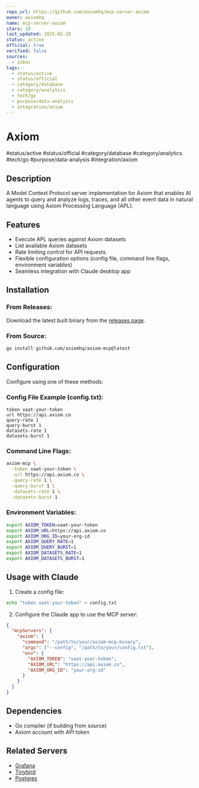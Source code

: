 ```yaml
---
repo_url: https://github.com/axiomhq/mcp-server-axiom
owner: axiomhq
name: mcp-server-axiom
stars: 10
last_updated: 2025-02-20
status: active
official: true
verified: false
sources:
  - inbox
tags:
  - status/active
  - status/official
  - category/database
  - category/analytics
  - tech/go
  - purpose/data-analysis
  - integration/axiom
---
```


# Axiom

#status/active #status/official #category/database #category/analytics #tech/go #purpose/data-analysis #integration/axiom

## Description

A Model Context Protocol server implementation for Axiom that enables AI agents to query and analyze logs, traces, and all other event data in natural language using Axiom Processing Language (APL).

## Features

- Execute APL queries against Axiom datasets
- List available Axiom datasets
- Rate limiting control for API requests
- Flexible configuration options (config file, command line flags, environment variables)
- Seamless integration with Claude desktop app

## Installation

### From Releases:

Download the latest built binary from the [releases page](https://github.com/axiomhq/axiom-mcp/releases).

### From Source:

```bash
go install github.com/axiomhq/axiom-mcp@latest
```

## Configuration

Configure using one of these methods:

### Config File Example (config.txt):

```
token xaat-your-token
url https://api.axiom.co
query-rate 1
query-burst 1
datasets-rate 1
datasets-burst 1
```

### Command Line Flags:

```bash
axiom-mcp \
  -token xaat-your-token \
  -url https://api.axiom.co \
  -query-rate 1 \
  -query-burst 1 \
  -datasets-rate 1 \
  -datasets-burst 1
```

### Environment Variables:

```bash
export AXIOM_TOKEN=xaat-your-token
export AXIOM_URL=https://api.axiom.co
export AXIOM_ORG_ID=your-org-id
export AXIOM_QUERY_RATE=1
export AXIOM_QUERY_BURST=1
export AXIOM_DATASETS_RATE=1
export AXIOM_DATASETS_BURST=1
```

## Usage with Claude

1. Create a config file:

```bash
echo "token xaat-your-token" > config.txt
```

2. Configure the Claude app to use the MCP server:

```json
{
  "mcpServers": {
    "axiom": {
      "command": "/path/to/your/axiom-mcp-binary",
      "args": ["--config", "/path/to/your/config.txt"],
      "env": {
        "AXIOM_TOKEN": "xaat-your-token",
        "AXIOM_URL": "https://api.axiom.co",
        "AXIOM_ORG_ID": "your-org-id"
      }
    }
  }
}
```

## Dependencies

- Go compiler (if building from source)
- Axiom account with API token

## Related Servers

- [Grafana](https://github.com/grafana/mcp-grafana)
- [Tinybird](https://github.com/tinybirdco/mcp-tinybird)
- [Postgres](https://github.com/modelcontextprotocol/servers/tree/main/src/postgres)
